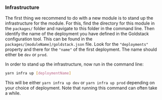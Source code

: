 ### Infrastructure

The first thing we recommend to do with a new module is to stand up the infrastructure for the module. For this, find the directory for this module in the `packages/` folder and navigate to this folder in the command line. Then identify the name of the deployment you have defined in the Goldstack configuration tool. This can be found in the `packages/[moduleName]/goldstack.json` file. Look for the `"deployments"` property and there for the `"name"` of the first deployment. The name should either be `dev` or `prod`.

In order to stand up the infrastructure, now run in the command line:

```bash 
yarn infra up [deploymentName]
```

This will be either `yarn infra up dev` or `yarn infra up prod` depending on your choice of deployment. Note that running this command can often take a while.
